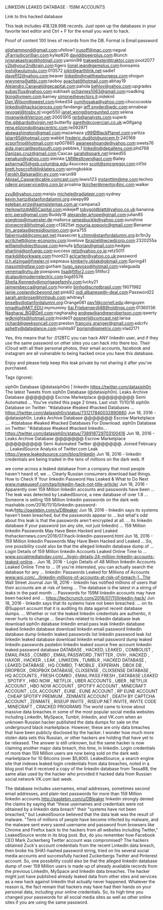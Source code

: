 
LINKEDIN LEAKED DATABASE : 159M ACCOUNTS

Link to this hacked database



This leak includes	418.128.998 records.
Just open up the databases in your favorite text editor and Ctrl + F for the email you want to hack.

Proof of content	100 lines of records from the DB. Format is Email:password

stighammond@gmail.com:ufellow1
jrusoff@mac.com:nagual
JFarris@corillian.com:kylep826
david@peerplus.com:8lunch
jvnprakashrao@hotmail.com:yamini99
trakwebster@traktor.com:poot2077
y2b@your2ndbrain.com:tigers
lionel.jean@gemplus.com:bonsamis
josh@wulumulu.com:013572
jokir@earthlink.net:sadie1
davefl12@yahoo.com:beaver
linkedin@matthewburgess.com:shogun
wwynens@attbi.com:taoboy
avachat@hotmail.com:abhay19
Alejandro.Canavati@gecapital.com:pahola
behlov@yahoo.com:upgrades
subas11us@yahoo.com:subhash
pchaynes1063@gmail.com:roadking
tking@vmem.com:barney
simone@evectors.it:nideknil
Dan.Wilson@qwest.com:linked34
yumihosaka@yahoo.com:chococookie
linkedin@hacksciences.com:fandango
jeff.snyder@wdc.com:annabear
jwvogel@tosbv.nl:vogel550
janet.wong@smgunited.com:selena
mvanwijk@Verizon.net:20051915
rerb@analysts.com:superb
the.gibbards@virgin.net:butterfly
gareth@covercian.co.uk:w0lfgang
rena.elizondo@nascentric.com:re092971
abewashington@gmail.com:mazamaza
y99@BlackPlanet.com:yaritza
lstarr65@hotmail.com:wabbit
frederic.dudilot@unicem.fr:240169
scporfirio@hotmail.com:sp007865
awaneeshpande@yahoo.com:sweta76
aida.marcial@exitsouth.com:pebbles_1
linkedin@depallens.com:phd768
Danizao.cruz@gmail.com:Caxcas
sarah@spark.net:linked55
irenakun@yahoo.com:steinke
LMWesttown@aol.com:Bailey
asharma05@gsb.columbia.edu:4success
scott@smcgregor.com:cit1st
brett.hopcroft@linklaters.com:springbokkie
Farokh.Balsara@in.ey.com:varun99
Abigail_Caspar@cable.comcast.com:lewis123
instanttim@me.com:techno
odenir.proservice@ig.com.br:proalma
tkircher@mentor4inc.com:walker


zyu8@yahoo.com:meiqiu
michele@radiatepr.com:sydney
kevin.hartz@stanfordalumni.org:sleepy99
esteban.erize@samsistemas.com.ar:campana3
rterkowitz@ABSCapital.com:mikejeff
tobygoldblatt@yahoo.co.uk:bananna
eric.pers@gmail.com:Buddy18
alexander.artope@gmail.com:julian85
soegtrop@muenster.de:mallorca
jamesbuckle@yahoo.com:sunshine
stvnwcnrd@hotmail.com:cf3825et
mounia.popovic@gmail.com:Benamar
jim_argalas@presidiounion.com:gura755
fabernjudd@comcast.net:itsasecret
k.chinn@stanfordalumni.org:br1tn3y
acritchett@one-economy.com:lovelove
lbraziel@wcwdcorp.com:2320255a
william@objecthouse.com:kenufa
bflorian@gmail.com:hedges
sharting@onfuego.com:success
retz@yahoo.co.jp:retz5011
markd@borkware.com:fnord23
aclcarter@yahoo.co.uk:password
d.h.elzinga@freeler.nl:siepmaus
kimberly.oblak@gbmail.com:Spring41
masont@gtlaw.com:gorham
hugo_gayoso@hotmail.com:valeguada
venema@vhu.de:poespoes
lisa@fitfor2.com:5fitfor2
dcalao@modernelectric.com:bigd5576
Sheila.Kennedy@mortgagefamily.com:lucky21
jaimerebecca@gmail.com:horatio
binho@scriptbrasil.com:19071982
lainie.coplan@cbeyond.net:pink82
jodi.albanese@i-deal.com:Password22
sarah.ambrose@hmhpub.com:whitney1
bnselby@stanfordalumni.org:Orange061
ppy1@cornell.edu:denguyen
nmadhu@MIT.EDU:mymummy
Itai.Frieberger@888holdings.com:01360136
Nagharaj_BG@Dell.com:nagharajbg
andrew@andrewrobertson.com:qwerty
wdknights@hotmail.com:Inside01
posnerlj@comcast.net:larisa
richard@geeksoncall.com:preston
francois.granger@gmail.com:edcrfv
ashetty@dataglance.com:nishita97
borism@iqmetrix.com:vlad2171



Yes, this means that for .012BTC	you can hack ANY linkedin user, and if they use the same password on other sites you can hack into there too. Their iCloud with all their personal photos, their email accounts, facebook and instagram are all vulnerable to being hacked once you have this database.

Enjoy and please help keep this leak private by not sharing it after you've purchased.





Tags (ignore):





siph0n Database (@datasiph0n) | linkedin https://twitter.com/datasiph0n
The latest Tweets from siph0n Database (@datasiph0n). Leaks Archive Database @@@@@@@ Escrow Marketplace @@@@@@@@@ Semi Automated ...
You've visited this page 2 times. Last visit: 11/10/16
siph0n Database on Twitter: "#database #leaked #hacked Databases ... https://twitter.com/datasiph0n/status/731217840032890880
Jun 18, 2016 - @datasiph0n. Leaks Archive Database @@@@@@@ Escrow Marketplace .... #database #leaked #hacked Databases For Download.
siph0n Database on Twitter: "#database #leaked #hacked linkedin... https://twitter.com/datasiph0n/status/738918729703100416
Jun 18, 2016 - Leaks Archive Database @@@@@@@ Escrow Marketplace @@@@@@@@@ Semi Automated Twitter @@@@@@@. Joined February ...
LeakedSource Analysis of Twitter.com Leak https://www.leakedsource.com/blog/linkedin
Jun 18, 2016 - linkedin credentials are being traded in the tens of millions on the dark web.	If

we come across a leaked database from a company that most people haven't heard of, we ... Clearly Russian consumers download bad things.
How to Check If Your linkedin Password Has Leaked & What to Do Next www.makeuseof.com/tag/linkedin-hack-not-title-article/
Jun 18, 2016 - Apparently over 159 Million linkedin accounts and passwords have been ... The leak was detected by LeakedSource, a new database of over 1.8 ...
Someone is selling 159 Million linkedin passwords on the dark web mashable.com/2016/11/10/linkedin-password-leak/http://pastebin.com/u/DBleaker
Jun 18, 2016 - linkedin says its systems haven't been breached, but the passwords appear to ... but what's odd about this leak is that the passwords aren't encrypted at all. ... its linkedin database if your password (on any site, not just linkedin) ...
159 Million linkedin Passwords May Have Been Hacked and Leaked thehackernews.com/2016/07/hack-linkedin-password.html
Jun 18, 2016 - 159 Million linkedin Passwords May Have Been Hacked and Leaked ... So, one possibility could also be that the alleged linkedin database dump of ...
Login Details of 159 Million linkedin Accounts Leaked Online Time to ... www.socialmediatoday.com/.../login-details-24-million-linkedin-accounts-leaked-online...
Jun 18, 2016 - Login Details of 48 Million linkedin Accounts Leaked Online Time to ... (If you're interested, you can actually search the database for any ...
linkedin: Passwords Leaked for Millions of Accounts
www.wsj.com/.../linkedin-millions-of-accounts-at-risk-of-breach-1...The Wall Street Journal
Jun 18, 2016 - linkedin has notified millions of users that their accounts are at risk of being ... The database is the latest in a string of leaks in the past month ...
Passwords for 159M linkedin accounts may have been hacked and ... https://techcrunch.com/2016/07/11/linkedin-hack/
Jun 18, 2016 - linkedin says that its systems have not been breached. ... on its @Support account that it is auditing its data against recent database dumps. ... Whether or not the leaked linkedin credentials are authentic, it never hurts to change ...
Searches related to linkedin database leak download siph0n database
linkedin email:pass leak linkedin database leaked linkedin database download linkedin email password linkedin database dump linkedin leaked passwords list linkedin password leak list
linkedin leaked database download linkedin email password dump leaked linkedin passwords pastebin
linkedin leaked source free account linkedin leaked password database
DATABASE , HACKED, LEAKED , COMBOLIST , EMAIL:PASS , COMBO , EMAIL:PASSWORD ,TWITTER , OVH , HACKED , HAXOR , HACKER , LEAK , LINKEDIN , TUMBLR , HACKED DATABASE , LEAKED DATABASE , HQ COMBO,
T-MOBILE , EXPERIAN , DBOX DB , DROPBOX , DROPBOX DATABASE, CLIXSENSE , CLIXSENSE DATABASE , HQ ACCOUNTS , FRESH COMBO , EMAIL:PASS FRESH , DATABASE LEAKED , SPOTIFY , HBO NOW , NETFLIX , UBER ACCOUNTS , UBER , NETFLIX ACCOUNT , HBO NOW ACCOUNT , SPOTIFY ACCOUNT , MINECRAFT ACCOUNT ,
LOL ACCOUNT , EUNE , EUNE ACCOUNT , RP EUNE ACCOUNT , CHEAP SPOTIFY PREMIUM , ZENMATE ACCOUNT , DEATH BY CAPTCHA ACCOUNT , ZENMATE , RISEUP INVITE , RISEUP.NET INVITE, INVITE CODE , MINECRAFT , CRACKED PROGRAMS
The world came to know about massive data breaches in some of the most popular social media websites including LinkedIn, MySpace, Tumblr, linkedin, and VK.com when an unknown Russian hacker published the data dumps for sale on the underground black marketplace.
However, these are only data breaches that have been publicly disclosed by the hacker.
I wonder how much more stolen data sets this Russian, or other hackers are holding that have yet to be released.
The answer is still unknown, but the same hacker is now claiming another major data breach, this time, in linkedin.
Login credentials of more than 159 Million users are now being sold on the dark web marketplace for
10 Bitcoins (over $5,800).
LeakedSource, a search engine site that indexes leaked login credentials from data breaches, noted in a blog post that it received a copy of the linkedin database from Tessa88, the same alias used by the hacker who provided it hacked data from Russian social network VK.com last week.

The database includes usernames, email addresses, sometimes second email addresses, and plain-text passwords for more than 159 Million linkedin accounts.http://pastebin.com/u/DBleaker
linkedin strongly denied the claims by saying that "these usernames and credentials were not obtained by a linkedin data breach" their "systems have not been breached," but LeakedSource believed that the data leak was the result of malware.
"Tens of millions of people have become infected by malware, and the malware sent every saved username and password from browsers like Chrome and Firefox back to the hackers from all websites including Twitter," LeakedSource wrote in its blog post.
But, do you remember how Facebook CEO Mark Zuckerberg Twitter account was compromised?
The hackers obtained Zuck's account credentials from the recent LinkedIn data breach, then broke his SHA1-hashed password string, tried on his several social media accounts and successfully hacked Zuckerbergs Twitter and Pinterest account.
So, one possibility could also be that the alleged linkedin database dump of over 159 Million users is made up of already available records from the previous LinkedIn, MySpace and linkedin data breaches.
The hacker might just have published already leaked data from other sites and services as a new hack against linkedin that actually never happened.
Whatever the reason is, the fact remain that hackers may have had their hands on your personal data, including your online credentials.
So, its high time you changed your passwords for all social media sites as well as other online sites if you are using the same password.
